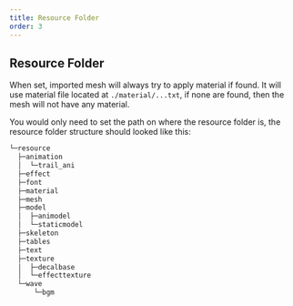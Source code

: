 ```yaml
---
title: Resource Folder
order: 3
---
```


## Resource Folder
When set, imported mesh will always try to apply material if found. It will use material file located at `./material/...txt`, if none are found, then the mesh will not have any material.

You would only need to set the path on where the resource folder is, the resource folder structure should looked like this:
```bash
└─resource
  ├─animation
  │  └─trail_ani
  ├─effect
  ├─font
  ├─material
  ├─mesh
  ├─model
  │  ├─animodel
  │  └─staticmodel
  ├─skeleton
  ├─tables
  ├─text
  ├─texture
  │  ├─decalbase
  │  └─effecttexture
  └─wave
      └─bgm
```